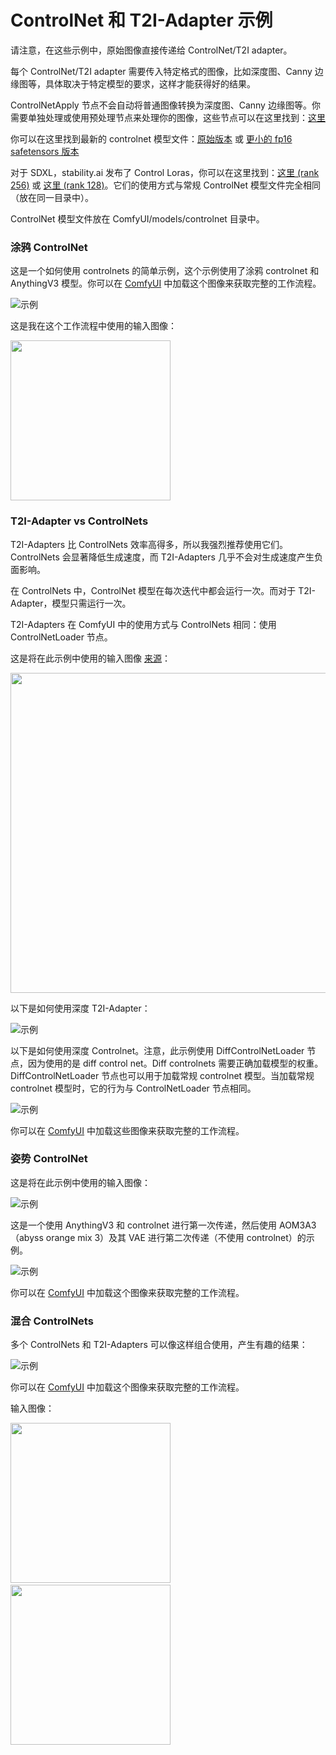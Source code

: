 # ControlNet 和 T2I-Adapter 示例

请注意，在这些示例中，原始图像直接传递给 ControlNet/T2I adapter。

每个 ControlNet/T2I adapter 需要传入特定格式的图像，比如深度图、Canny 边缘图等，具体取决于特定模型的要求，这样才能获得好的结果。

ControlNetApply 节点不会自动将普通图像转换为深度图、Canny 边缘图等。你需要单独处理或使用预处理节点来处理你的图像，这些节点可以在这里找到：[这里](https://github.com/Fannovel16/comfy_controlnet_preprocessors)

你可以在这里找到最新的 controlnet 模型文件：[原始版本](https://huggingface.co/lllyasviel/ControlNet-v1-1/tree/main) 或 [更小的 fp16 safetensors 版本](https://huggingface.co/comfyanonymous/ControlNet-v1-1_fp16_safetensors/tree/main)

对于 SDXL，stability.ai 发布了 Control Loras，你可以在这里找到：[这里 (rank 256)](https://huggingface.co/stabilityai/control-lora/tree/main/control-LoRAs-rank256) 或 [这里 (rank 128)](https://huggingface.co/stabilityai/control-lora/tree/main/control-LoRAs-rank128)。它们的使用方式与常规 ControlNet 模型文件完全相同（放在同一目录中）。

ControlNet 模型文件放在 ComfyUI/models/controlnet 目录中。

### 涂鸦 ControlNet

这是一个如何使用 controlnets 的简单示例，这个示例使用了涂鸦 controlnet 和 AnythingV3 模型。你可以在 [ComfyUI](https://github.com/comfyanonymous/ComfyUI) 中加载这个图像来获取完整的工作流程。

![示例](controlnet_example.png)

这是我在这个工作流程中使用的输入图像：

<img src="input_scribble_example.png" width="256" />

### T2I-Adapter vs ControlNets

T2I-Adapters 比 ControlNets 效率高得多，所以我强烈推荐使用它们。ControlNets 会显著降低生成速度，而 T2I-Adapters 几乎不会对生成速度产生负面影响。

在 ControlNets 中，ControlNet 模型在每次迭代中都会运行一次。而对于 T2I-Adapter，模型只需运行一次。

T2I-Adapters 在 ComfyUI 中的使用方式与 ControlNets 相同：使用 ControlNetLoader 节点。

这是将在此示例中使用的输入图像 [来源](https://commons.wikimedia.org/wiki/File:Stereogram_Tut_Shark_Depthmap.png)：

<img src="shark_depthmap.png" width="512" />

以下是如何使用深度 T2I-Adapter：

![示例](depth_t2i_adapter.png)

以下是如何使用深度 Controlnet。注意，此示例使用 DiffControlNetLoader 节点，因为使用的是 diff control net。Diff controlnets 需要正确加载模型的权重。DiffControlNetLoader 节点也可以用于加载常规 controlnet 模型。当加载常规 controlnet 模型时，它的行为与 ControlNetLoader 节点相同。

![示例](depth_controlnet.png)

你可以在 [ComfyUI](https://github.com/comfyanonymous/ComfyUI) 中加载这些图像来获取完整的工作流程。

### 姿势 ControlNet

这是将在此示例中使用的输入图像：

![示例](pose_worship.png)

这是一个使用 AnythingV3 和 controlnet 进行第一次传递，然后使用 AOM3A3（abyss orange mix 3）及其 VAE 进行第二次传递（不使用 controlnet）的示例。

![示例](2_pass_pose_worship.png)

你可以在 [ComfyUI](https://github.com/comfyanonymous/ComfyUI) 中加载这个图像来获取完整的工作流程。

### 混合 ControlNets

多个 ControlNets 和 T2I-Adapters 可以像这样组合使用，产生有趣的结果：

![示例](mixing_controlnets.png)

你可以在 [ComfyUI](https://github.com/comfyanonymous/ComfyUI) 中加载这个图像来获取完整的工作流程。

输入图像：

<img src="pose_present.png" width="256" /><span>&nbsp;&nbsp;&nbsp;&nbsp;&nbsp;&nbsp;&nbsp;&nbsp;</span><img src="house_scribble.png" width="256" />

